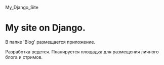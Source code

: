 My_Django_Site
<h1>My site on Django. </h1>
<p>В папке 'Blog' размещается приложение.</p>
<p>Разработка ведется. Планируется площадка для размещения личного блога и стримов. </p>
